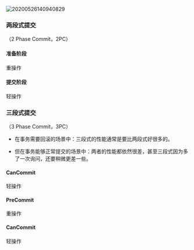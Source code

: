 ![20200526140940829](https://gitee.com/fengzhenbing/picgo/raw/master/20200526140940829.png)

### 两段式提交

（2 Phase Commit，2PC）

#### **准备阶段**

重操作

#### **提交阶段**

轻操作

### 三段式提交

（3 Phase Commit，3PC）

* 在事务需要回滚的场景中：三段式的性能通常是要比两段式好很多的。

* 但在事务能够正常提交的场景中：两者的性能都依然很差，甚至三段式因为多了一次询问，还要稍微更差一些。



#### **CanCommit**

轻操作

#### **PreCommit**

重操作

#### **CanCommit**

轻操作